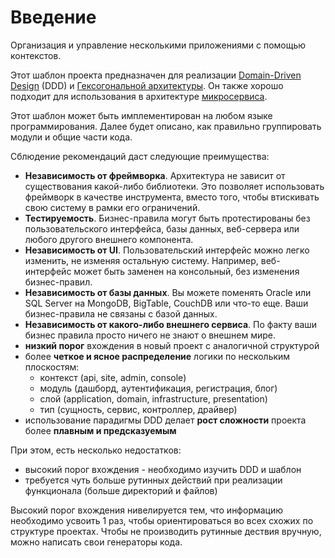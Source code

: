 # Введение

Организация и управление несколькими приложениями с помощью контекстов.

Этот шаблон проекта предназначен для реализации [Domain-Driven Design](https://en.wikipedia.org/wiki/Domain-driven_design) (DDD)
и [Гексогональной архитектуры](https://en.wikipedia.org/wiki/Hexagonal_architecture_(software)).
Он также хорошо подходит для использования в архитектуре [микросервиса](https://en.wikipedia.org/wiki/Microservices).

Этот шаблон может быть имплементирован на любом языке программирования.
Далее будет описано, как правильно группировать модули и общие части кода.

Сблюдение рекомендаций даст следующие преимущества:

* **Независимость от фреймворка**. Архитектура не зависит от существования какой-либо библиотеки. Это позволяет использовать фреймворк в качестве инструмента, вместо того, чтобы втискивать свою систему в рамки его ограничений.
* **Тестируемость**. Бизнес-правила могут быть протестированы без пользовательского интерфейса, базы данных, веб-сервера или любого другого внешнего компонента.
* **Независимоcть от UI**. Пользовательский интерфейс можно легко изменить, не изменяя остальную систему. Например, веб-интерфейс может быть заменен на консольный, без изменения бизнес-правил.
* **Независимоcть от базы данных**. Вы можете поменять Oracle или SQL Server на MongoDB, BigTable, CouchDB или что-то еще. Ваши бизнес-правила не связаны с базой данных.
* **Независимость от какого-либо внешнего сервиса**. По факту ваши бизнес правила просто ничего не знают о внешнем мире.
* **низкий порог** вхождения в новый проект с аналогичной структурой
* более **четкое и ясное распределение** логики по нескольким плоскостям:
    * контекст (api, site, admin, console)
    * модуль (дашборд, аутентификация, регистрация, блог)
    * слой (application, domain, infrastructure, presentation)
    * тип (сущность, сервис, контроллер, драйвер)
* использование парадигмы DDD делает **рост сложности** проекта более **плавным и предсказуемым**

При этом, есть несколько недостатков:

* высокий порог вхождения - необходимо изучить DDD и шаблон
* требуется чуть больше рутинных действий при реализации функционала (больше директорий и файлов)

Высокий порог вхождения нивелируется тем, что информацию необходимо усвоить 1 раз, чтобы ориентироваться во всех схожих по структуре проектах.
Чтобы не производить рутинные дествия вручную, можно написать свои генераторы кода.

